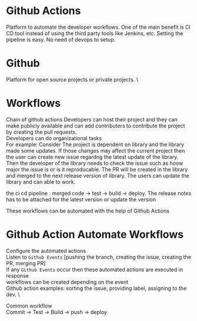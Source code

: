 # Github Actions
Platform to automate the developer workflows. One of the main benefit is CI CD tool instead of using the third party tools like Jenkins, etc. Setting the pipeline is easy. No need of devops to setup.

# Github 
Platform for open source projects or private projects. \

# Workflows
Chain of github actions 
Developers can host their project and they can make publicly available and can add contributers to contribute the project by creating the pull requests.\
Developers can do organizational tasks \
For example: Consider The project is dependent on library and the library made some updates. If those changes may affect the current project then the user can create new issue regardng the latest update of the library. Then the developer of the library needs to check the issue such as hoow major the issue is or is it reproducable. The PR will be created in the library and merged to the next release version of library. The users can update the library and can able to work.

the ci cd pipeline : merged code -> test -> build -> deploy.
The release notes has to be attached for the latest version or update the version

These workflows can be automated with the help of Github Actions

# Github Action Automate Workflows
Configure the automated actions \
Listen to `Github Events` [pushing the branch, creating the issue, creating the PR, merging PR] \
If any `Github Events` occur then these automated actions are executed in response \
workflows can be created depending on the event \
Github action examples: sorting the issue, providing label, assigning to the dev. \

Common workflow \
Commit -> Test -> Build -> push -> deploy







